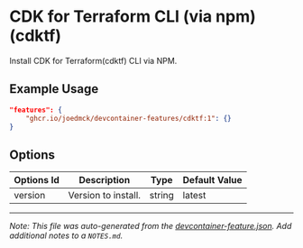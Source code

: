 
# CDK for Terraform CLI (via npm) (cdktf)

Install CDK for Terraform(cdktf) CLI via NPM.

## Example Usage

```json
"features": {
    "ghcr.io/joedmck/devcontainer-features/cdktf:1": {}
}
```

## Options

| Options Id | Description | Type | Default Value |
|-----|-----|-----|-----|
| version | Version to install. | string | latest |



---

_Note: This file was auto-generated from the [devcontainer-feature.json](https://github.com/joedmck/devcontainer-features/blob/main/src/cdktf/devcontainer-feature.json).  Add additional notes to a `NOTES.md`._
